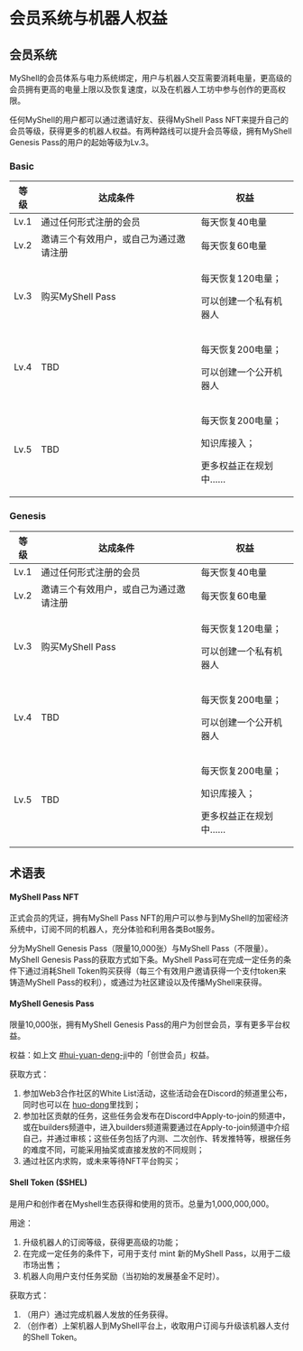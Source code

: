 # 会员系统与机器人权益

## 会员系统

MyShell的会员体系与电力系统绑定，用户与机器人交互需要消耗电量，更高级的会员拥有更高的电量上限以及恢复速度，以及在机器人工坊中参与创作的更高权限。

任何MyShell的用户都可以通过邀请好友、获得MyShell Pass NFT来提升自己的会员等级，获得更多的机器人权益。有两种路线可以提升会员等级，拥有MyShell Genesis Pass的用户的起始等级为Lv.3。

### Basic

| 等级   | 达成条件                | 权益                                               |
| ---- | ------------------- | ------------------------------------------------ |
| Lv.1 | 通过任何形式注册的会员         | 每天恢复40电量                                         |
| Lv.2 | 邀请三个有效用户，或自己为通过邀请注册 | 每天恢复60电量                                         |
| Lv.3 | 购买MyShell Pass      | <p>每天恢复120电量；</p><p>可以创建一个私有机器人</p>              |
| Lv.4 | TBD                 | <p>每天恢复200电量；</p><p>可以创建一个公开机器人</p>              |
| Lv.5 | TBD                 | <p>每天恢复200电量；</p><p>知识库接入；</p><p>更多权益正在规划中……</p> |

### Genesis

| 等级   | 达成条件                | 权益                                               |
| ---- | ------------------- | ------------------------------------------------ |
| Lv.1 | 通过任何形式注册的会员         | 每天恢复40电量                                         |
| Lv.2 | 邀请三个有效用户，或自己为通过邀请注册 | 每天恢复60电量                                         |
| Lv.3 | 购买MyShell Pass      | <p>每天恢复120电量；</p><p>可以创建一个私有机器人</p>              |
| Lv.4 | TBD                 | <p>每天恢复200电量；</p><p>可以创建一个公开机器人</p>              |
| Lv.5 | TBD                 | <p>每天恢复200电量；</p><p>知识库接入；</p><p>更多权益正在规划中……</p> |

## 术语表

#### MyShell Pass NFT

正式会员的凭证，拥有MyShell Pass NFT的用户可以参与到MyShell的加密经济系统中，订阅不同的机器人，充分体验和利用各类Bot服务。

分为MyShell Genesis Pass（限量10,000张）与MyShell Pass（不限量）。MyShell Genesis Pass的获取方式如下条。MyShell Pass可在完成一定任务的条件下通过消耗Shell Token购买获得（每三个有效用户邀请获得一个支付token来铸造MyShell Pass的权利），或通过为社区建设以及传播MyShell来获得。

#### MyShell Genesis Pass

限量10,000张，拥有MyShell Genesis Pass的用户为创世会员，享有更多平台权益。

权益：如上文 [#hui-yuan-deng-ji](hui-yuan-xi-tong-yu-ji-qi-ren-quan-yi.md#hui-yuan-deng-ji "mention")中的「创世会员」权益。

获取方式：

1. 参加Web3合作社区的White List活动，这些活动会在Discord的频道里公布，同时也可以在 [huo-dong](../huo-dong/ "mention")里找到；
2. 参加社区贡献的任务，这些任务会发布在Discord中Apply-to-join的频道中，或在builders频道中，进入builders频道需要通过在Apply-to-join频道中介绍自己，并通过审核；这些任务包括了内测、二次创作、转发推特等，根据任务的难度不同，可能采用抽奖或直接发放的不同规则；
3. 通过社区内求购，或未来等待NFT平台购买；

#### Shell Token ($SHEL)

是用户和创作者在Myshell生态获得和使用的货币。总量为1,000,000,000。

用途：

1. 升级机器人的订阅等级，获得更高级的功能；
2. 在完成一定任务的条件下，可用于支付 mint 新的MyShell Pass，以用于二级市场出售；
3. 机器人向用户支付任务奖励（当初始的发展基金不足时）。

获取方式：

1. （用户）通过完成机器人发放的任务获得。
2. （创作者）上架机器人到MyShell平台上，收取用户订阅与升级该机器人支付的Shell Token。

